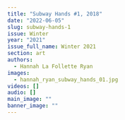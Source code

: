 ```yaml
---
title: "Subway Hands #1, 2018"
date: "2022-06-05"
slug: subway-hands-1
issue: Winter
year: "2021"
issue_full_name: Winter 2021
section: art
authors:
  - Hannah La Follette Ryan
images:
  - hannah_ryan_subway_hands_01.jpg
videos: []
audio: []
main_image: ""
banner_image: ""
---
```

